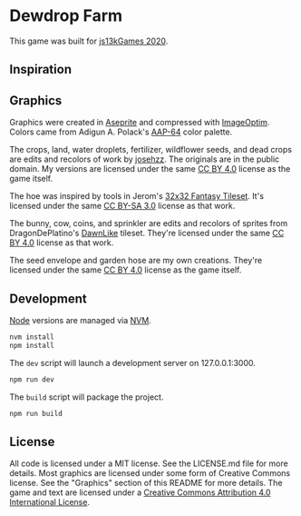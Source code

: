 # Dewdrop Farm #

This game was built for [js13kGames 2020][js13k].

## Inspiration ##

## Graphics ##

Graphics were created in [Aseprite][] and compressed with [ImageOptim][].
Colors came from Adigun A. Polack's [AAP-64][] color palette.

The crops, land, water droplets, fertilizer, wildflower seeds, and dead crops
are edits and recolors of work by [josehzz][]. The originals are in the public
domain. My versions are licensed under the same [CC BY 4.0][cc4] license as
the game itself.

The hoe was inspired by tools in Jerom's [32x32 Fantasy Tileset][Jerom]. It's
licensed under the same [CC BY-SA 3.0][cc3] license as that work.

The bunny, cow, coins, and sprinkler are edits and recolors of sprites from
DragonDePlatino's [DawnLike][] tileset. They're licensed under the same
[CC BY 4.0][cc4] license as that work.

The seed envelope and garden hose are my own creations. They're licensed under
the same [CC BY 4.0][cc4] license as the game itself.

## Development ##

[Node][] versions are managed via [NVM][].

```bash
nvm install
npm install
```

The `dev` script will launch a development server on 127.0.0.1:3000.

```bash
npm run dev
```

The `build` script will package the project.

```bash
npm run build
```

## License ##

All code is licensed under a MIT license. See the LICENSE.md file for more
details. Most graphics are licensed under some form of Creative Commons license.
See the "Graphics" section of this README for more details. The game and text
are licensed under a [Creative Commons Attribution 4.0 International License][cc4].


[js13k]: https://2020.js13kgames.com/ "Andrzej Mazur (js13kGames): HTML5 and JavaScript game development competition in just 13 kB"
[Aseprite]: https://www.aseprite.org/ "David Capello (Aseprite): Animated Sprite Editor and Pixel Art Tool"
[ImageOptim]: https://imageoptim.com/ "Kornel Lesinski: (ImageOptim): Save disk space & bandwidth by compressing images without losing quality"
[AAP-64]: https://lospec.com/palette-list/aap-64 "Adigun A. Polack (LOWSPEC): The AAP-64 Color Palette"
[josehzz]: https://opengameart.org/users/josehzz "josehzz (OpenGameArt.org): Farming crops 16x16 and related tiles"
[Jerom]: https://opengameart.org/content/32x32-fantasy-tileset "Jerom (OpenGameArt.org): 32x32 Fantasy Tileset"
[DawnLike]: https://opengameart.org/content/dawnlike-16x16-universal-rogue-like-tileset-v181 "Dragon DePlatino (OpenGameArt.org): DawnLike - 16x16 Universal Rogue-like tileset v1.81"
[Node]: https://nodejs.org/ "Various (Node.js Foundation): Node.js is a JavaScript runtime built on Chrome's V8 JavaScript engine"
[NVM]: https://github.com/nvm-sh/nvm "Various (GitHub): Node Version Manager"
[cc3]: https://creativecommons.org/licenses/by-sa/3.0/ "Creative Commons Attribution Share Alike 3.0 Unported"
[cc4]: https://creativecommons.org/licenses/by/4.0/ "Creative Commons Attribution 4.0 International"
